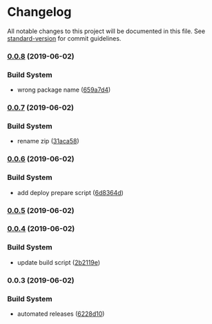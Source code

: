 # Changelog

All notable changes to this project will be documented in this file. See [standard-version](https://github.com/conventional-changelog/standard-version) for commit guidelines.

### [0.0.8](https://github.com/you54f/cypress-circleci/compare/v0.0.7...v0.0.8) (2019-06-02)


### Build System

* wrong package name ([659a7d4](https://github.com/you54f/cypress-circleci/commit/659a7d4))



### [0.0.7](https://github.com/you54f/cypress-circleci/compare/v0.0.6...v0.0.7) (2019-06-02)


### Build System

* rename zip ([31aca58](https://github.com/you54f/cypress-circleci/commit/31aca58))



### [0.0.6](https://github.com/you54f/cypress-circleci/compare/v0.0.5...v0.0.6) (2019-06-02)


### Build System

* add deploy prepare script ([6d8364d](https://github.com/you54f/cypress-circleci/commit/6d8364d))



### [0.0.5](https://github.com/you54f/cypress-circleci/compare/v0.0.4...v0.0.5) (2019-06-02)



### [0.0.4](https://github.com/you54f/cypress-circleci/compare/v0.0.3...v0.0.4) (2019-06-02)


### Build System

* update build script ([2b2119e](https://github.com/you54f/cypress-circleci/commit/2b2119e))



### 0.0.3 (2019-06-02)


### Build System

* automated releases ([6228d10](https://github.com/you54f/cypress-circleci/commit/6228d10))
